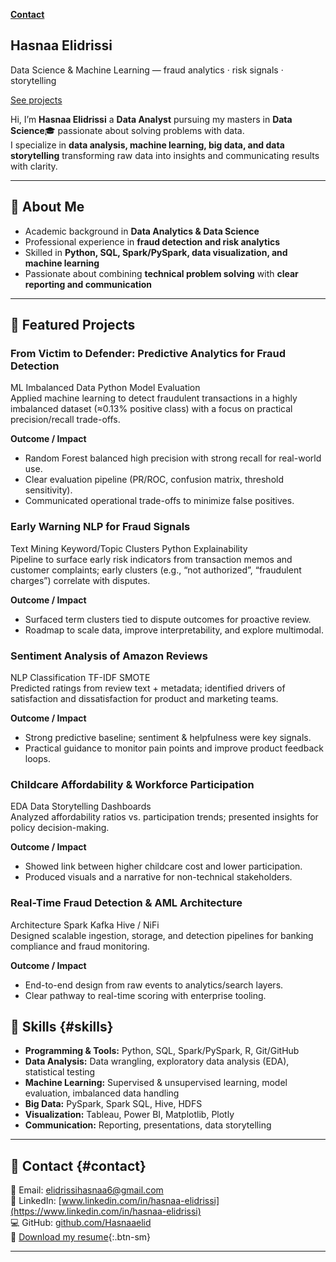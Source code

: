 
**[Contact](#contact)**


<section class="hero">
  <div class="hero__overlay">
    <div class="hero__content">
      <h1>Hasnaa Elidrissi</h1>
      <p>Data Science & Machine Learning — fraud analytics · risk signals · storytelling</p>
      <p><a href="#projects" class="btn-sm">See projects</a></p>
    </div>
  </div>
</section>

<section class="section tile" markdown="1">
  
  Hi, I’m **Hasnaa Elidrissi** a **Data Analyst** pursuing my masters in **Data Science**🎓 passionate about solving problems with data.  
  I specialize in **data analysis, machine learning, big data, and data storytelling** transforming raw data into insights and communicating results with clarity.

---

## 🔹 About Me 
- Academic background in **Data Analytics & Data Science**  
- Professional experience in **fraud detection and risk analytics**  
- Skilled in **Python, SQL, Spark/PySpark, data visualization, and machine learning**  
- Passionate about combining **technical problem solving** with **clear reporting and communication**  

---

<section class="section tile" id="projects" markdown="1">
  
<h2>🔹 Featured Projects</h2>

<div class="cards">

  <article class="card" markdown="1">
 <h3> From Victim to Defender: Predictive Analytics for Fraud Detection</h3>
  <div class="badges">
    <span class="badge">ML</span>
    <span class="badge">Imbalanced Data</span>
    <span class="badge">Python</span>
    <span class="badge alt">Model Evaluation</span>
  </div>
  Applied machine learning to detect fraudulent transactions in a highly imbalanced dataset (≈0.13% positive class) with a focus on practical precision/recall trade-offs.

  **Outcome / Impact**
  - Random Forest balanced high precision with strong recall for real-world use.
  - Clear evaluation pipeline (PR/ROC, confusion matrix, threshold sensitivity).
  - Communicated operational trade-offs to minimize false positives.
  </article>

  <article class="card" markdown="1">
  <h3> Early Warning NLP for Fraud Signals </h3>
  <div class="badges">
    <span class="badge">Text Mining</span>
    <span class="badge">Keyword/Topic Clusters</span>
    <span class="badge">Python</span>
    <span class="badge alt">Explainability</span>
  </div>
  Pipeline to surface early risk indicators from transaction memos and customer complaints; early clusters (e.g., “not authorized”, “fraudulent charges”) correlate with disputes.

  **Outcome / Impact**
  - Surfaced term clusters tied to dispute outcomes for proactive review.
  - Roadmap to scale data, improve interpretability, and explore multimodal.
  </article>

  <article class="card" markdown="1">
  <h3> Sentiment Analysis of Amazon Reviews</h3>
  <div class="badges">
    <span class="badge">NLP</span>
    <span class="badge">Classification</span>
    <span class="badge">TF-IDF</span>
    <span class="badge alt">SMOTE</span>
  </div>
  Predicted ratings from review text + metadata; identified drivers of satisfaction and dissatisfaction for product and marketing teams.

  **Outcome / Impact**
  - Strong predictive baseline; sentiment & helpfulness were key signals.
  - Practical guidance to monitor pain points and improve product feedback loops.
  </article>

  <article class="card" markdown="1">
  <h3> Childcare Affordability & Workforce Participation</h3>
  <div class="badges">
    <span class="badge">EDA</span>
    <span class="badge">Data Storytelling</span>
    <span class="badge">Dashboards</span>
  </div>
  Analyzed affordability ratios vs. participation trends; presented insights for policy decision-making.

  **Outcome / Impact**
  - Showed link between higher childcare cost and lower participation.
  - Produced visuals and a narrative for non-technical stakeholders.
  </article>

  <article class="card" markdown="1">
  <h3> Real-Time Fraud Detection & AML Architecture</h3>
  <div class="badges">
    <span class="badge">Architecture</span>
    <span class="badge">Spark</span>
    <span class="badge">Kafka</span>
    <span class="badge alt">Hive / NiFi</span>
  </div>
  Designed scalable ingestion, storage, and detection pipelines for banking compliance and fraud monitoring.

  **Outcome / Impact**
  - End-to-end design from raw events to analytics/search layers.
  - Clear pathway to real-time scoring with enterprise tooling.
  </article>

</div>
</section>

<section class="section tile" markdown="1">
  
## 🔹 Skills {#skills}
- **Programming & Tools:** Python, SQL, Spark/PySpark, R, Git/GitHub  
- **Data Analysis:** Data wrangling, exploratory data analysis (EDA), statistical testing 
- **Machine Learning:** Supervised & unsupervised learning, model evaluation, imbalanced data handling  
- **Big Data:** PySpark, Spark SQL, Hive, HDFS  
- **Visualization:** Tableau, Power BI, Matplotlib, Plotly  
- **Communication:** Reporting, presentations, data storytelling  

---

## 🔹 Contact {#contact}
📧 Email: [elidrissihasnaa6@gmail.com](mailto:elidrissihasnaa6@gmail.com)  
💼 LinkedIn: [www.linkedin.com/in/hasnaa-elidrissi](https://www.linkedin.com/in/hasnaa-elidrissi)  
💻 GitHub: [github.com/Hasnaaelid](https://github.com/Hasnaaelid)  
📃 [Download my resume](){:.btn-sm}

---

</section>
